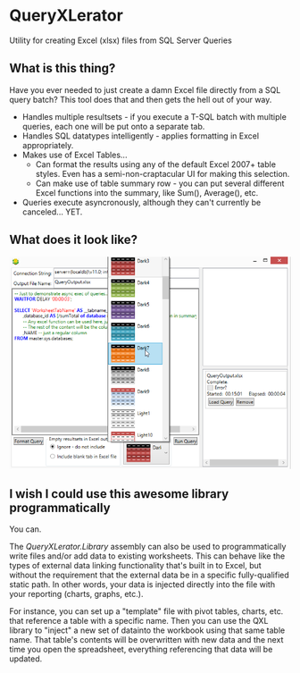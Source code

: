 # QueryXLerator
Utility for creating Excel (xlsx) files from SQL Server Queries

## What is this thing?
Have you ever needed to just create a damn Excel file directly from a SQL query batch? This tool does that and then 
gets the hell out of your way.

* Handles multiple resultsets - if you execute a T-SQL batch with multiple queries, each one will be put onto a separate tab.
* Handles SQL datatypes intelligently - applies formatting in Excel appropriately.
* Makes use of Excel Tables...
  * Can format the results using any of the default Excel 2007+ table styles. Even has a semi-non-craptacular UI for making this selection.
  * Can make use of table summary row - you can put several different Excel functions into the summary, like Sum(), Average(), etc.
* Queries execute asyncronously, although they can't currently be canceled... YET.

## What does it look like?
![Main Interface](/WikiAssets/sample.png)

## I wish I could use this awesome library programmatically
You can.

The _QueryXLerator.Library_ assembly can also be used to programmatically write files and/or add data to existing worksheets. This 
can behave like the types of external data linking functionality that's built in to Excel, but without the requirement that the 
external data be in a specific fully-qualified static path. In other words, your data is injected directly into the file with 
your reporting (charts, graphs, etc.).

For instance, you can set up a "template" file with pivot tables, charts, etc. that reference a table with a specific name. 
Then you can use the QXL library to "inject" a new set of datainto the workbook using that same table name. That table's contents
will be overwritten with new data and the next time you open the spreadsheet, everything referencing that data will be updated.
